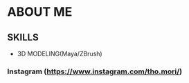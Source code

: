 # ABOUT ME
## SKILLS 
- 3D MODELING(Maya/ZBrush)
### Instagram (https://www.instagram.com/tho.mori/)

